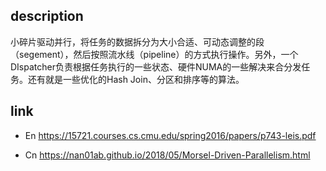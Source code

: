 ## description

小碎片驱动并行，将任务的数据拆分为大小合适、可动态调整的段（segement），然后按照流水线（pipeline）的方式执行操作。另外，一个DIspatcher负责根据任务执行的一些状态、硬件NUMA的一些解决来合分发任务。还有就是一些优化的Hash Join、分区和排序等的算法。

## link

- En https://15721.courses.cs.cmu.edu/spring2016/papers/p743-leis.pdf

- Cn https://nan01ab.github.io/2018/05/Morsel-Driven-Parallelism.html

